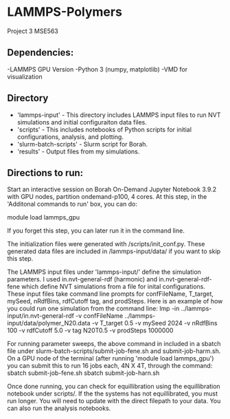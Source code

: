 # LAMMPS-Polymers
Project 3 MSE563

## Dependencies:
-LAMMPS GPU Version
-Python 3 (numpy, matplotlib)
-VMD for visualization

## Directory
- 'lammps-input' - This directory includes LAMMPS input files to run NVT simulations and initial configuraiton data files.
- 'scripts' - This includes notebooks of Python scripts for initial configurations, analysis, and plotting.
- 'slurm-batch-scripts' - Slurm script for Borah.
- 'results' - Output files from my simulations.

## Directions to run:

Start an interactive session on Borah On-Demand Jupyter Notebook 3.9.2 with GPU nodes, partition ondemand-p100, 4 cores.
At this step, in the 'Additonal commands to run' box, you can do:

module load lammps_gpu

If you forget this step, you can later run it in the command line.

The initialization files were generated with /scripts/init_conf.py. These generated data files are included in /lammps-input/data/ if you want to skip this step.

The LAMMPS input files under 'lammps-input/' define the simulation parameters. I used in.nvt-general-rdf (harmonic) and in.nvt-general-rdf-fene
which define NVT simulations from a file for inital configurations. These input files take command line prompts for confFileName, T_target, mySeed, nRdfBins, rdfCutoff tag, and prodSteps. Here is an example of how you could run one simulation from the command line:
  lmp -in ../lammps-input/in.nvt-general-rdf -v confFileName ../lammps-input/data/polymer_N20.data -v T_target 0.5 -v mySeed 2024 -v nRdfBins 100 -v rdfCutoff 5.0 -v tag N20T0.5 -v prodSteps 1000000

For running parameter sweeps, the above command in included in a sbatch file under slurm-batch-scripts/submit-job-fene.sh and submit-job-harm.sh. On a GPU node of the terminal (after running 'module load lammps_gpu') you can submit this to run 16 jobs each, 4N X 4T, through the command:
  sbatch submit-job-fene.sh
  sbatch submit-job-harn.sh

Once done running, you can check for equillibration using the equillibration notebook under scripts/. If the the systems has not equillibrated, you must run longer. You will need to update with the direct filepath to your data. You can also run the analysis notebooks.

